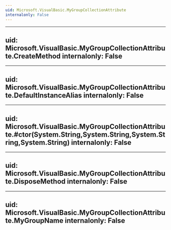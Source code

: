 ```yaml
---
uid: Microsoft.VisualBasic.MyGroupCollectionAttribute
internalonly: False
---
```


---
uid: Microsoft.VisualBasic.MyGroupCollectionAttribute.CreateMethod
internalonly: False
---

---
uid: Microsoft.VisualBasic.MyGroupCollectionAttribute.DefaultInstanceAlias
internalonly: False
---

---
uid: Microsoft.VisualBasic.MyGroupCollectionAttribute.#ctor(System.String,System.String,System.String,System.String)
internalonly: False
---

---
uid: Microsoft.VisualBasic.MyGroupCollectionAttribute.DisposeMethod
internalonly: False
---

---
uid: Microsoft.VisualBasic.MyGroupCollectionAttribute.MyGroupName
internalonly: False
---

